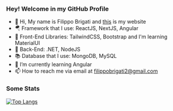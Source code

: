 ### Hey! Welcome in my GitHub Profile

- 👋 Hi, My name is Filippo Brigati and [this](https://filippobrigati.vercel.app/) is my website
- 🪂 Framework that I use: ReactJS, NextJS, Angular
- 🍭 Front-End Libraries: TailwindCSS, Bootstrap and I'm learning MaterialUI
- 🌚 Back-End: .NET, NodeJS
- 📚 Database that I use: MongoDB, MySQL
- 🌱 I’m currently learning Angular
- 📫 How to reach me via email at filippobrigati2@gmail.com

### Some Stats
[![Top Langs](https://github-readme-stats.vercel.app/api/top-langs/?username=filippo-brigati&layout=compact)](https://github.com/anuraghazra/github-readme-stats)
